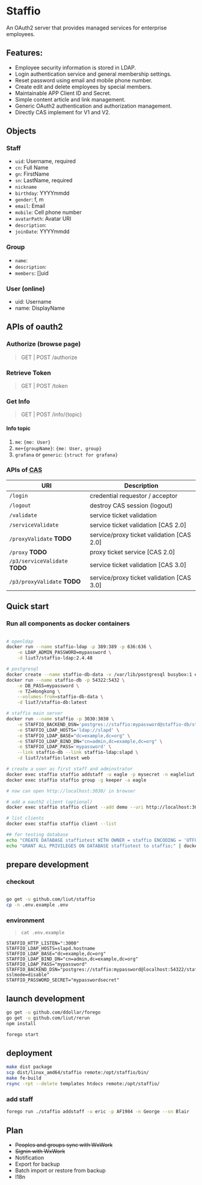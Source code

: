 # Staffio

An OAuth2 server that provides managed services for enterprise employees.


## Features:

* Employee security information is stored in LDAP.
* Login authentication service and general membership settings.
* Reset password using email and mobile phone number.
* Create edit and delete employees by special members.
* Maintainable APP Client ID and Secret.
* Simple content article and link management.
* Generic OAuth2 authentication and authorization management.
* Directly CAS implement for V1 and V2.


## Objects

### Staff
- `uid`: Username, required
- `cn`: Full Name
- `gn`: FirstName
- `sn`: LastName, required
- `nickname`
- `birthday`: YYYYmmdd
- `gender`: f, m
- `email`: Email
- `mobile`: Cell phone number
- `avatarPath`: Avatar URI
- `description`:
- `joinDate`: YYYYmmdd

### Group
- `name`:
- `description`:
- `members`: []uid

### User (online)
- uid: Username
- name: DisplayName

## APIs of oauth2

### Authorize (browse page)
> GET | POST /authorize

### Retrieve Token
> GET | POST /token

### Get Info
> GET | POST /info/{topic}

#### Info topic
1. `me`: `{me: User}`
2. `me+{groupName}`: `{me: User, group}`
3. `grafana` or `generic`: `{struct for grafana}`

### APIs of <abbr title="Central Authentication Service">CAS</abbr>

| URI | Description |
| -------- | -------- |
| `/login` | credential requestor / acceptor |
| `/logout` | destroy CAS session (logout) |
| `/validate` | service ticket validation |
| `/serviceValidate` | service ticket validation [CAS 2.0] |
| `/proxyValidate` **TODO** | service/proxy ticket validation [CAS 2.0] |
| `/proxy` **TODO** | proxy ticket service [CAS 2.0] |
| `/p3/serviceValidate` **TODO** | service ticket validation [CAS 3.0] |
| `/p3/proxyValidate` **TODO** | service/proxy ticket validation [CAS 3.0] |


## Quick start

### Run all components as docker containers

````sh

# openldap
docker run --name staffio-ldap -p 389:389 -p 636:636 \
	-e LDAP_ADMIN_PASSWORD=mypassword \
	-d liut7/staffio-ldap:2.4.48

# postgresql
docker create --name staffio-db-data -v /var/lib/postgresql busybox:1 echo staffio db data
docker run --name staffio-db -p 54322:5432 \
	-e DB_PASS=mypassword \
	-e TZ=Hongkong \
	--volumes-from=staffio-db-data \
	-d liut7/staffio-db:latest

# staffio main server
docker run --name staffio -p 3030:3030 \
	-e STAFFIO_BACKEND_DSN='postgres://staffio:mypassword@staffio-db/staffio?sslmode=disable' \
	-e STAFFIO_LDAP_HOSTS='ldap://slapd' \
	-e STAFFIO_LDAP_BASE="dc=example,dc=org" \
	-e STAFFIO_LDAP_BIND_DN="cn=admin,dc=example,dc=org" \
	-e STAFFIO_LDAP_PASS='mypassword' \
	--link staffio-db --link staffio-ldap:slapd \
	-d liut7/staffio:latest web

# create a user as first staff and adminstrator
docker exec staffio staffio addstaff -u eagle -p mysecret -n eagleliut --sn liut
docker exec staffio staffio group -g keeper -a eagle

# now can open http://localhost:3030/ in browser

# add a oauth2 client (optional)
docker exec staffio staffio client --add demo --uri http://localhost:3000

# list clients
docker exec staffio staffio client --list

## for testing database
echo "CREATE DATABASE staffiotest WITH OWNER = staffio ENCODING = 'UTF8';" | docker exec -i staffio-db psql -Upostgres
echo "GRANT ALL PRIVILEGES ON DATABASE staffiotest to staffio;" | docker exec -i staffio-db psql -Upostgres

````


## prepare development

### checkout

````sh

go get -u github.com/liut/staffio
cp -n .env.example .env

````

### environment

> `cat .env.example`
```
STAFFIO_HTTP_LISTEN=":3000"
STAFFIO_LDAP_HOSTS=slapd.hostname
STAFFIO_LDAP_BASE="dc=example,dc=org"
STAFFIO_LDAP_BIND_DN="cn=admin,dc=example,dc=org"
STAFFIO_LDAP_PASS="mypassword"
STAFFIO_BACKEND_DSN="postgres://staffio:mypassword@localhost:54322/staffio?sslmode=disable"
STAFFIO_PASSWORD_SECRET="mypasswordsecret"
```

## launch development

````sh
go get -u github.com/ddollar/forego
go get -u github.com/liut/rerun
npm install

forego start
````

## deployment

```sh
make dist package
scp dist/linux_amd64/staffio remote:/opt/staffio/bin/
make fe-build
rsync -rpt --delete templates htdocs remote:/opt/staffio/
```

### add staff
```sh
forego run ./staffio addstaff -u eric -p AF1984 -n George --sn Blair
```

## Plan

* <del>Peoples and groups sync with WxWork</del>
* <del>Signin with WxWork</del>
* Notification
* Export for backup
* Batch import or restore from backup
* I18n
